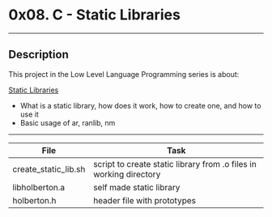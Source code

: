 # 0x08. C - Static Libraries
 ---
## Description

 This project in the Low Level Language Programming series is about:

[Static Libraries](http://docencia.ac.upc.edu/FIB/USO/Bibliografia/unix-c-libraries.html#what_is_a_library)
* What is a static library, how does it work, how to create one, and how to use it
* Basic usage of ar, ranlib, nm

 ---
 File|Task
 ---|---
 create_static_lib.sh | script to create static library from .o files in working directory
 libholberton.a | self made static library
 holberton.h | header file with prototypes
